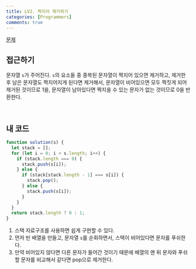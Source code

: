 ```yaml
---
title: LV2. 짝지어 제거하기
categories: [Programmers]
comments: true
---
```


[문제](https://programmers.co.kr/learn/courses/30/lessons/12973)

## 접근하기

문자열 `s`가 주어진다. `s`의 요소들 중 중복된 문자열이 짝지어 있으면 제거하고, 제거한 후 남은 문자열도 짝지어지게 된다면 제거해서, 문자열이 비어있으면 모두 짝짓게 되어 제거된 것이므로 1을, 문자열이 남아있다면 짝지을 수 있는 문자가 없는 것이므로 0을 반환한다.

<br>

## 내 코드

```js
function solution(s) {
  let stack = [];
  for (let i = 0; i < s.length; i++) {
    if (stack.length === 0) {
      stack.push(s[i]);
    } else {
      if (stack[stack.length - 1] === s[i]) {
        stack.pop();
      } else {
        stack.push(s[i]);
      }
    }
  }
  return stack.length ? 0 : 1;
}
```

1. 스택 자료구조를 사용하면 쉽게 구현할 수 있다.
2. 먼저 빈 배열을 만들고, 문자열 `s`를 순회하면서, 스택이 비어있다면 문자를 푸쉬한다.
3. 만약 비어있지 않다면 다른 문자가 들어간 것이기 때문에 배열의 맨 뒤 문자와 푸쉬할 문자를 비교해서 같다면 pop으로 제거한다.
